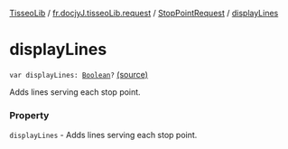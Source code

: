 [TisseoLib](../../index.md) / [fr.docjyJ.tisseoLib.request](../index.md) / [StopPointRequest](index.md) / [displayLines](./display-lines.md)

# displayLines

`var displayLines: `[`Boolean`](https://kotlinlang.org/api/latest/jvm/stdlib/kotlin/-boolean/index.html)`?` [(source)](https://github.com/docjyJ/TisseoLib/tree/master/src/main/kotlin/fr/docjyJ/tisseoLib/request/StopPointRequest.kt#L34)

Adds lines serving each stop point.

### Property

`displayLines` - Adds lines serving each stop point.